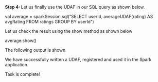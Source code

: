 **Step 4:** Let us finally use the UDAF in our SQL query as shown below.

val average = sparkSession.sql("SELECT userId,  averageUDAF(rating) AS avgRating FROM ratings GROUP BY userId")

Let us check the result using the show method as shown below

average.show()

The following output is shown.


 
We have successfully written a UDAF, registered and used it in the Spark application.

Task is complete!
